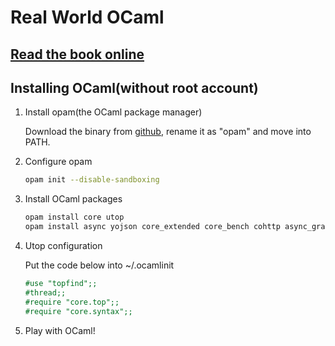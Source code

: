 # Real World OCaml

## [Read the book online](http://dev.realworldocaml.org/index.html)

## Installing OCaml(without root account)

1. Install opam(the OCaml package manager)

    Download the binary from [github](https://github.com/ocaml/opam/releases), rename it as "opam" and move into PATH.

2. Configure opam
    ```bash
    opam init --disable-sandboxing
    ```

3. Install OCaml packages
    ```bash
    opam install core utop
    opam install async yojson core_extended core_bench cohttp async_graphics cryptokit menhir
    ```

4. Utop configuration
    
    Put the code below into ~/.ocamlinit

    ```ocaml
    #use "topfind";;
    #thread;;
    #require "core.top";;
    #require "core.syntax";;
    ```

5. Play with OCaml!